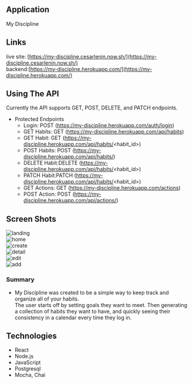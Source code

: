 ## Application
My Discipline

## Links
live site: [https://my-discipline.cesarlenin.now.sh/](https://my-discipline.cesarlenin.now.sh/)<br />
backend:[https://my-discipline.herokuapp.com/](https://my-discipline.herokuapp.com/)

## Using The API
Currently the API supports GET, POST, DELETE, and PATCH endpoints.

- Protected Endpoints<br />
    + Login: POST (https://my-discipline.herokuapp.com/auth/login)<br />
    + GET Habits: GET (https://my-discipline.herokuapp.com/api/habits)<br />
    + GET Habit: GET (https://my-discipline.herokuapp.com/api/habits/<habit_id>)<br />
    + POST Habits: POST (https://my-discipline.herokuapp.com/api/habits/)<br />
    + DELETE Habit:DELETE (https://my-discipline.herokuapp.com/api/habits/<habit_id>)<br />
    + PATCH Habit:PATCH (https://my-discipline.herokuapp.com/api/habits/<habit_id>)<br />
    + GET Actions: GET (https://my-discipline.herokuapp.com/actions)<br />
    + POST Action: POST (https://my-discipline.herokuapp.com/api/actions/)

## Screen Shots
![landing](images/landing.png)<br />
![home](images/home.png)<br />
![create](images/create.png)<br />
![detail](images/detail.png)<br />
![edit](images/edit.png)<br />
![add](images/add.png)<br />

### Summary
- My Discipline was created to be a simple way to keep track and organize all of your habits.  
The user starts off by setting goals they want to meet. Then generating a collection of habits they want to have,
and quickly seeing their consistency in a calendar every time they log in.

## Technologies
  - React
  - Node.js
  - JavaScript
  - Postgresql 
  - Mocha, Chai
